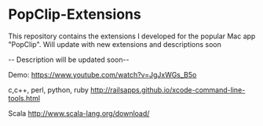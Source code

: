 # PopClip-Extensions

This repository contains the extensions I developed for the popular Mac app "PopClip". Will update with new extensions and descriptions soon

-- Description will be updated soon--


Demo: https://www.youtube.com/watch?v=JgJxWGs_B5o

c,c++, perl, python, ruby
http://railsapps.github.io/xcode-command-line-tools.html

Scala
http://www.scala-lang.org/download/
